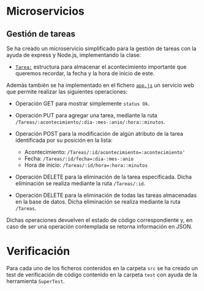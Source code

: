 # Microservicios

## Gestión de tareas

Se ha creado un microservicio simplificado para la gestión de tareas con la ayuda de express y Node.js, implementando la clase:

- [`Tarea:`](https://github.com/MarAl15/ProyectoCC/blob/master/src/Tarea.js) estructura para almacenar el acontecimiento importante que queremos recordar, la fecha y la hora de inicio de este. 

Además también se ha implementado en el fichero [`app.js`](https://github.com/MarAl15/ProyectoCC/blob/master/src/app.js) un servicio web que permite realizar las siguientes operaciones:

- Operación GET para mostrar simplemente `status Ok`.

- Operación PUT para agregar una tarea, mediante la ruta `/Tareas/:acontecimiento/:dia-:mes-:anio/:hora::minutos`.

- Operación POST para la modificación de algún atributo de la tarea identificada por su posición en la lista:
	- Acontecimiento: `/Tareas/:id/acontecimiento=:acontecimiento'`
	- Fecha: `/Tareas/:id/fecha=:dia-:mes-:anio`
	- Hora de inicio: `/Tareas/:id/hora=:hora::minutos` 
	
- Operación DELETE para la eliminación de la tarea especificada. Dicha eliminación se realiza mediante la ruta `/Tareas/:id`.

- Operación DELETE para la eliminación de todas las tareas almacenadas en la base de datos. Dicha eliminación se realiza mediante la ruta `/Tareas`.

Dichas operaciones devuelven el estado de código correspondiente y, en caso de ser una operación contemplada se retorna información en JSON.

# Verificación

Para cada uno de los ficheros contenidos en la carpeta `src` se ha creado un test de verificación de código contenido en la carpeta `test` con ayuda de la herramienta `SuperTest`.



